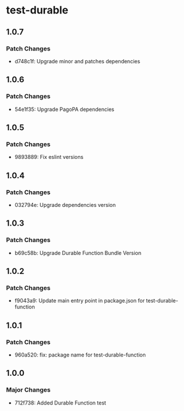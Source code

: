 # test-durable

## 1.0.7

### Patch Changes

- d748c1f: Upgrade minor and patches dependencies

## 1.0.6

### Patch Changes

- 54e1f35: Upgrade PagoPA dependencies

## 1.0.5

### Patch Changes

- 9893889: Fix eslint versions

## 1.0.4

### Patch Changes

- 032794e: Upgrade dependencies version

## 1.0.3

### Patch Changes

- b69c58b: Upgrade Durable Function Bundle Version

## 1.0.2

### Patch Changes

- f9043a9: Update main entry point in package.json for test-durable-function

## 1.0.1

### Patch Changes

- 960a520: fix: package name for test-durable-function

## 1.0.0

### Major Changes

- 712f738: Added Durable Function test
